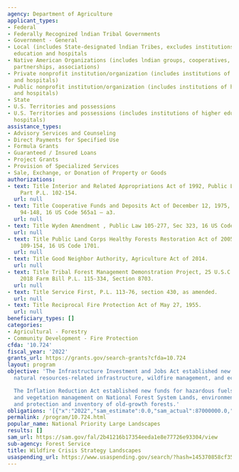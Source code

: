 ```yaml
---
agency: Department of Agriculture
applicant_types:
- Federal
- Federally Recognized lndian Tribal Governments
- Government - General
- Local (includes State-designated lndian Tribes, excludes institutions of higher
  education and hospitals
- Native American Organizations (includes lndian groups, cooperatives, corporations,
  partnerships, associations)
- Private nonprofit institution/organization (includes institutions of higher education
  and hospitals)
- Public nonprofit institution/organization (includes institutions of higher education
  and hospitals)
- State
- U.S. Territories and possessions
- U.S. Territories and possessions (includes institutions of higher education and
  hospitals)
assistance_types:
- Advisory Services and Counseling
- Direct Payments for Specified Use
- Formula Grants
- Guaranteed / Insured Loans
- Project Grants
- Provision of Specialized Services
- Sale, Exchange, or Donation of Property or Goods
authorizations:
- text: Title Interior and Related Appropriations Act of 1992, Public Law 102-154,
    Part P.L. 102-154.
  url: null
- text: Title Cooperative Funds and Deposits Act of December 12, 1975, Public Law
    94-148, 16 US Code 565a1 – a3.
  url: null
- text: Title Wyden Amendment , Public Law 105-277, Sec 323, 16 US Code 565a-1.
  url: null
- text: Title Public Land Corps Healthy Forests Restoration Act of 2005, Public Law
    109-154, 16 US Code 1701.
  url: null
- text: Title Good Neighbor Authority, Agriculture Act of 2014.
  url: null
- text: Title Tribal Forest Management Demonstration Project, 25 U.S.C. 3115(b), Title
    2018 Farm Bill P.L. 115-334, Section 8703.
  url: null
- text: Title Service First, P.L. 113-76, section 430, as amended.
  url: null
- text: Title Reciprocal Fire Protection Act of May 27, 1955.
  url: null
beneficiary_types: []
categories:
- Agricultural - Forestry
- Community Development - Fire Protection
cfda: '10.724'
fiscal_year: '2022'
grants_url: https://grants.gov/search-grants?cfda=10.724
layout: program
objective: 'The Infrastructure Investment and Jobs Act established new funds to address
  natural resources-related infrastructure, wildfire management, and ecosystem restoration.

  The Inflation Reduction Act established new funds for hazardous fuels reduction
  and vegetation management on National Forest System Lands, environmental reviews
  and protection and inventory of old-growth forests.'
obligations: '[{"x":"2022","sam_estimate":0.0,"sam_actual":87000000.0,"usa_spending_actual":23070230.84},{"x":"2023","sam_estimate":2325000000.0,"sam_actual":0.0,"usa_spending_actual":362951676.89},{"x":"2024","sam_estimate":0.0,"sam_actual":0.0,"usa_spending_actual":210523117.61}]'
permalink: /program/10.724.html
popular_name: National Priority Large Landscapes
results: []
sam_url: https://sam.gov/fal/2b41216b17354eeda1e8e77726e93304/view
sub-agency: Forest Service
title: Wildfire Crisis Strategy Landscapes
usaspending_url: https://www.usaspending.gov/search/?hash=145370858cf35242e763c68fc91850bd
---
```

